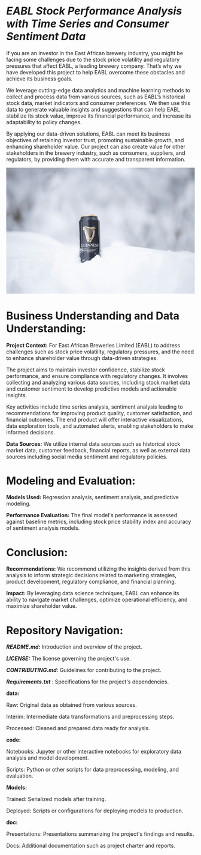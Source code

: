 # ***EABL Stock Performance Analysis with Time Series and Consumer Sentiment Data***

If you are an investor in the East African brewery industry, you might be facing some challenges due to the stock price volatility and regulatory pressures that affect EABL, a leading brewery company. That’s why we have developed this project to help EABL overcome these obstacles and achieve its business goals.

We leverage cutting-edge data analytics and machine learning methods to collect and process data from various sources, such as EABL’s historical stock data, market indicators and consumer preferences. We then use this data to generate valuable insights and suggestions that can help EABL stabilize its stock value, improve its financial performance, and increase its adaptability to policy changes.

By applying our data-driven solutions, EABL can meet its business objectives of retaining investor trust, promoting sustainable growth, and enhancing shareholder value. Our project can also create value for other stakeholders in the brewery industry, such as consumers, suppliers, and regulators, by providing them with accurate and transparent information.

![EABL product](Docs/Image/samuel-svec-QyY71vg_5Pc-unsplash.jpg)

# **Business Understanding and Data Understanding:**

**Project Context:**
For East African Breweries Limited (EABL) to address challenges such as stock price volatility, regulatory pressures, and the need to enhance shareholder value through data-driven strategies. 

The project aims to maintain investor confidence, stabilize stock performance, and ensure compliance with regulatory changes. It involves collecting and analyzing various data sources, including stock market data and customer sentiment to develop predictive models and actionable insights. 

Key activities include time series analysis, sentiment analysis leading to recommendations for improving product quality, customer satisfaction, and financial outcomes. The end product will offer interactive visualizations, data exploration tools, and automated alerts, enabling stakeholders to make informed decisions.

**Data Sources:** 
We utilize internal data sources such as historical stock market data, customer feedback, financial reports, as well as external data sources including social media sentiment and regulatory policies.

# **Modeling and Evaluation:**

**Models Used:** 
Regression analysis, sentiment analysis, and predictive modeling.

**Performance Evaluation:** 
The final model's performance is assessed against baseline metrics, including stock price stability index and accuracy of sentiment analysis models.

# **Conclusion:**

**Recommendations:** We recommend utilizing the insights derived from this analysis to inform strategic decisions related to marketing strategies, product development, regulatory compliance, and financial planning.

**Impact:** By leveraging data science techniques, EABL can enhance its ability to navigate market challenges, optimize operational efficiency, and maximize shareholder value.

# **Repository Navigation:**

***README.md:*** Introduction and overview of the project.

***LICENSE:*** The license governing the project's use.

***CONTRIBUTING.md:*** Guidelines for contributing to the project.

***Requirements.txt*** : Specifications for the project's dependencies.

**data:**

Raw: Original data as obtained from various sources.

Interim: Intermediate data transformations and preprocessing steps.

Processed: Cleaned and prepared data ready for analysis.

**code:**

Notebooks: Jupyter or other interactive notebooks for exploratory data analysis and model development.

Scripts: Python or other scripts for data preprocessing, modeling, and evaluation.

**Models:**

Trained: Serialized models after training.

Deployed: Scripts or configurations for deploying models to production.

**doc:**

Presentations: Presentations summarizing the project's findings and results.

Docs: Additional documentation such as project charter and reports.

